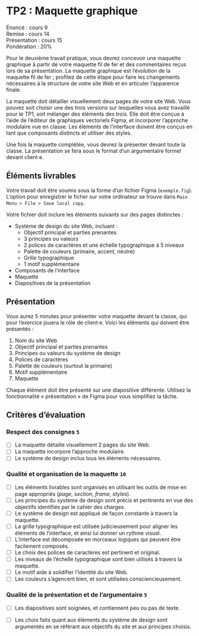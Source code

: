 # TP2 : Maquette graphique

Énoncé : cours 9 \
Remise : cours 14 \
Présentation : cours 15 \
Pondération : 20%


Pour le deuxième travail pratique, vous devrez concevoir une maquette graphique à partir de votre maquette fil de fer et des commentaires reçus lors de sa présentation. La maquette graphique est l’évolution de la maquette fil de fer ; profitez de cette étape pour faire les changements nécessaires à la structure de votre site Web et en articuler l’apparence finale.

La maquette doit détailler visuellement deux pages de votre site Web. Vous pouvez soit choisir une des trois versions sur lesquelles vous avez travaillé pour le TP1, soit mélanger des éléments des trois. Elle doit être conçue à l’aide de l’éditeur de graphiques vectoriels Figma, et incorporer l’approche modulaire vue en classe. Les éléments de l’interface doivent être conçus en tant que composants distincts et utiliser des styles.

Une fois la maquette complétée, vous devrez la présenter devant toute la classe. La présentation se fera sous le format d’un argumentaire formel devant client·e.

## Éléments livrables

Votre travail doit être soumis sous la forme d’un fichier Figma (`exemple.fig`). L’option pour enregistrer le ficher sur votre ordinateur se trouve dans `Main Menu > File > Save local copy`.

Votre fichier doit inclure les éléments suivants sur des pages distinctes : 

- Système de design du site Web, incluant :
    - Objectif principal et parties prenantes
    - 3 principes ou valeurs
    - 2 polices de caractères et une échelle typographique à 5 niveaux
    - Palette de couleurs (primaire, accent, neutre)
    - Grille typographique
    - 1 motif supplémentaire
- Composants de l’interface
- Maquette
- Diapositives de la présentation

## Présentation

Vous aurez 5 minutes pour présenter votre maquette devant la classe, qui pour l’exercice jouera le rôle de client·e. Voici les éléments qui doivent être présentés :

1. Nom du site Web
2. Objectif principal et parties prenantes
3. Principes ou valeurs du système de design
4. Polices de caractères
5. Palette de couleurs (surtout la primaire)
6. Motif supplémentaire
7. Maquette

Chaque élément doit être présenté sur une diapositive différente. Utilisez la fonctionnalité « présentation » de Figma pour vous simplifiez la tâche.

## Critères d’évaluation

### Respect des consignes `5`

- [ ] La maquette détaille visuellement 2 pages du site Web.
- [ ] La maquette incorpore l’approche modulaire.
- [ ] Le système de design inclus tous les éléments nécessaires.

### Qualité et organisation de la maquette `10`

- [ ] Les éléments livrables sont organisés en utilisant les outils de mise en page appropriés (*page*, *section*, *frame*, *styles*).
- [ ] Les principes du système de design sont précis et pertinents en vue des objectifs identifiés par le cahier des charges.
- [ ] Le système de design est appliqué de façon constante à travers la maquette.
- [ ] La grille typographique est utilisée judicieusement pour aligner les éléments de l’interface, et ainsi lui donner un rythme visuel.
- [ ] L’interface est décomposée en morceaux logiques qui peuvent être facilement composés.
- [ ] Le choix des polices de caractères est pertinent et original.
- [ ] Les niveaux de l’échelle typographique sont bien utilisés à travers la maquette.
- [ ] Le motif aide à solidifier l’identité du site Web.
- [ ] Les couleurs s’agencent bien, et sont utilisées consciencieusement.

### Qualité de la présentation et de l’argumentaire `5`

- [ ] Les diapositives sont soignées, et contiennent peu ou pas de texte.
- [ ] Les choix faits quant aux éléments du système de design sont argumentés en se référant aux objectifs du site et aux principes choisis.


